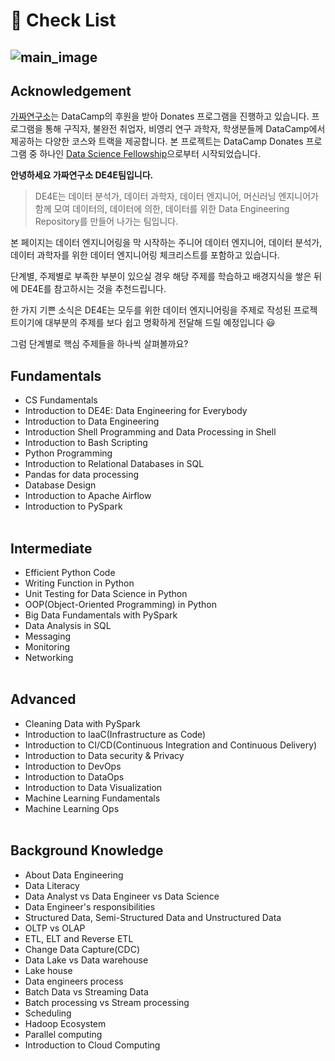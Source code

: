 # 📝 Check List
![main_image](../../../img/update_info.png)
---

## Acknowledgement
[가짜연구소](https://pseudo-lab.com/)는 DataCamp의 후원을 받아 Donates 프로그램을 진행하고 있습니다. 프로그램을 통해 구직자, 불완전 취업자, 비영리 연구 과학자, 학생분들께 DataCamp에서 제공하는 다양한 코스와 트랙을 제공합니다. 본 프로젝트는 DataCamp Donates 프로그램 중 하나인 [Data Science Fellowship](https://pseudo-lab.com/c9013228f63342b689a96e18c0db32c8)으로부터 시작되었습니다. 

**안녕하세요 가짜연구소 DE4E팀입니다.**

> DE4E는 데이터 분석가, 데이터 과학자, 데이터 엔지니어, 머신러닝 엔지니어가 함께 모여 데이터의, 데이터에 의한, 데이터를 위한 Data Engineering Repository를 만들어 나가는 팀입니다.

본 페이지는 데이터 엔지니어링을 막 시작하는 주니어 데이터 엔지니어, 데이터 분석가, 데이터 과학자를 위한 데이터 엔지니어링 체크리스트를 포함하고 있습니다.

단계별, 주제별로 부족한 부분이 있으실 경우 해당 주제를 학습하고 배경지식을 쌓은 뒤에 DE4E를 참고하시는 것을 추천드립니다.

한 가지 기쁜 소식은 DE4E는 모두를 위한 데이터 엔지니어링을 주제로 작성된 프로젝트이기에 대부분의 주제를 보다 쉽고 명확하게 전달해 드릴 예정입니다 😃

그럼 단계별로 핵심 주제들을 하나씩 살펴볼까요?

## Fundamentals
* CS Fundamentals
* Introduction to DE4E: Data Engineering for Everybody
* Introduction to Data Engineering
* Introduction Shell Programming and Data Processing in Shell
* Introduction to Bash Scripting
* Python Programming
* Introduction to Relational Databases in SQL
* Pandas for data processing
* Database Design
* Introduction to Apache Airflow
* Introduction to PySpark
<br></br>

## Intermediate
* Efficient Python Code
* Writing Function in Python
* Unit Testing for Data Science in Python
* OOP(Object-Oriented Programming) in Python
* Big Data Fundamentals with PySpark 
* Data Analysis in SQL
* Messaging
* Monitoring
* Networking
<br></br>

## Advanced
* Cleaning Data with PySpark
* Introduction to IaaC(Infrastructure as Code)
* Introduction to CI/CD(Continuous Integration and Continuous Delivery)
* Introduction to Data security & Privacy
* Introduction to DevOps
* Introduction to DataOps
* Introduction to Data Visualization
* Machine Learning Fundamentals
* Machine Learning Ops
<br></br>


## Background Knowledge
* About Data Engineering
* Data Literacy
* Data Analyst vs Data Engineer vs Data Science
* Data Engineer's responsibilities
* Structured Data, Semi-Structured Data and Unstructured Data
* OLTP vs OLAP
* ETL, ELT and Reverse ETL
* Change Data Capture(CDC)
* Data Lake vs Data warehouse
* Lake house
* Data engineers process
* Batch Data vs Streaming Data
* Batch processing vs Stream processing
* Scheduling
* Hadoop Ecosystem
* Parallel computing
* Introduction to Cloud Computing
<br></br>


<script src="https://utteranc.es/client.js"
        repo="ehddnr301/data-engineering-for-everybody"
        issue-term="pathname"
        label="comments"
        theme="preferred-color-scheme"
        crossorigin="anonymous"
        async>
</script>